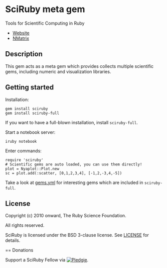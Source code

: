 # SciRuby meta gem

Tools for Scientific Computing in Ruby

* [Website](http://sciruby.com)
* [NMatrix](http://github.com/SciRuby/nmatrix)

## Description

This gem acts as a meta gem which provides collects multiple scientific gems, including numeric and visualization libraries.

## Getting started

Installation:

    gem install sciruby
    gem install sciruby-full

If you want to have a full-blown installation, install `sciruby-full`.

Start a notebook server:

    iruby notebook

Enter commands:

    require 'sciruby'
    # Scientific gems are auto loaded, you can use them directly!
    plot = Nyaplot::Plot.new
    sc = plot.add(:scatter, [0,1,2,3,4], [-1,2,-3,4,-5])

Take a look at [gems.yml](gems.yml) for interesting gems which are included in `sciruby-full`.

## License

Copyright (c) 2010 onward, The Ruby Science Foundation.

All rights reserved.

SciRuby is licensed under the BSD 3-clause license. See [LICENSE](LICENSE) for details.

== Donations

Support a SciRuby Fellow via [![Pledgie](http://pledgie.com/campaigns/15783.png?skin_name=chrome)](http://www.pledgie.com/campaigns/15783).
